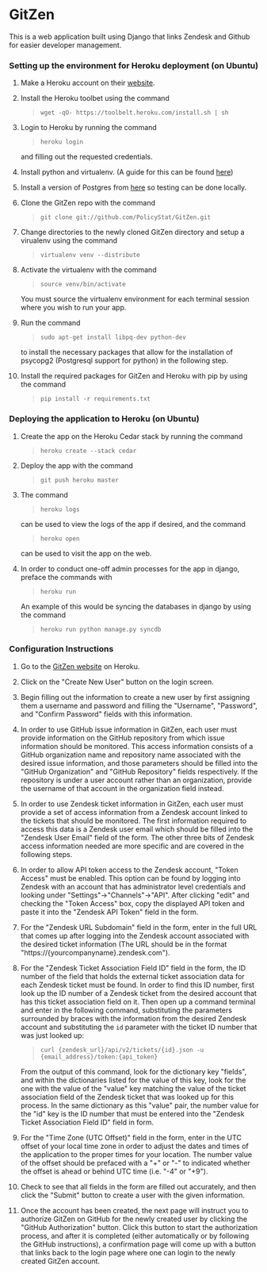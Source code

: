 # GitZen

This is a web application built using Django that links Zendesk and Github for
easier developer management.


### Setting up the environment for Heroku deployment (on Ubuntu)

1. Make a Heroku account on their [website](http://www.heroku.com/).

2. Install the Heroku toolbet using the command
	>`wget -qO- https://toolbelt.heroku.com/install.sh | sh`

3. Login to Heroku by running the command
	>`heroku login`

	and filling out the requested credentials.

4. Install python and virtualenv. (A guide for this can be found
[here](http://docs.python-guide.org/en/latest/starting/install/linux/))

5. Install a version of Postgres from
[here](http://www.postgresql.org/download/) so testing can be done locally.

6. Clone the GitZen repo with the command
	>`git clone git://github.com/PolicyStat/GitZen.git`

7. Change directories to the newly cloned GitZen directory and setup a virualenv
using the command
	>`virtualenv venv --distribute`

8. Activate the virtualenv with the command
	>`source venv/bin/activate`
		
	You must source the virtualenv environment for each terminal session where
you wish to run your app.

9. Run the command
	>`sudo apt-get install libpq-dev python-dev`

	to install the necessary packages that allow for the installation of
psycopg2 (Postgresql support for python) in the following step.

10. Install the required packages for GitZen and Heroku with pip by using the
command
	>`pip install -r requirements.txt` 


### Deploying the application to Heroku (on Ubuntu)

1. Create the app on the Heroku Cedar stack by running the command
	>`heroku create --stack cedar`

2. Deploy the app with the command
	>`git push heroku master`

3. The command
	>`heroku logs`

	can be used to view the logs of the app if desired, and the command
	>`heroku open`

	can be used to visit the app on the web.

4. In order to conduct one-off admin processes for the app in django, preface
the commands with
	>`heroku run`

	An example of this would be syncing the databases in django by using the
command
	>`heroku run python manage.py syncdb`


### Configuration Instructions

1. Go to the [GitZen website](http://gitzen.herokuapp.com) on Heroku.

2. Click on the "Create New User" button on the login screen.

3. Begin filling out the information to create a new user by first assigning
them a username and password and filling the "Username", "Password", and
"Confirm Password" fields with this information.

4. In order to use GitHub issue information in GitZen, each user must provide
information on the GitHub repository from which issue information should be
monitored. This access information consists of a GitHub organization name and
repository name associated with the desired issue information, and those
parameters should be filled into the "GitHub Organization" and "GitHub
Repository" fields respectively. If the repository is under a user account
rather than an organization, provide the username of that account in the
organization field instead.

5. In order to use Zendesk ticket information in GitZen, each user must provide
a set of access information from a Zendesk account linked to the tickets that
should be monitored. The first information required to access this data is a
Zendesk user email which should be filled into the "Zendesk User Email" field of
the form. The other three bits of Zendesk access information needed are more
specific and are covered in the following steps.

6. In order to allow API token access to the Zendesk account, "Token Access"
must be enabled. This option can be found by logging into Zendesk with an
account that has administrator level credentials and looking under
"Settings"->"Channels"->"API". After clicking "edit" and checking the "Token
Access" box, copy the displayed API token and paste it into the "Zendesk API
Token" field in the form.

7. For the "Zendesk URL Subdomain" field in the form, enter in the full
URL that comes up after logging into the Zendesk account associated with the
desired ticket information (The URL should be in the format
"https://\{yourcompanyname\}.zendesk.com").

8. For the "Zendesk Ticket Association Field ID" field in the form, the ID
number of the field that holds the external ticket association data for each
Zendesk ticket must be found. In order to find this ID number, first look up the
ID number of a Zendesk ticket from the desired account that has this ticket
association field on it. Then open up a command terminal and enter in the
following command, substituting the parameters surrounded by braces with the
information from the desired Zendesk account and substituting the `id` parameter
with the ticket ID number that was just looked up:
	>`curl {zendesk_url}/api/v2/tickets/{id}.json -u
	>{email_address}/token:{api_token}`

	From the output of this command, look for the dictionary key "fields", and
within the dictionaries listed for the value of this key, look for the one with
the value of the "value" key matching the value of the ticket association field
of the Zendesk ticket that was looked up for this process. In the same
dictionary as this "value" pair, the number value for the "id" key is the ID
number that must be entered into the "Zendesk Ticket Association Field ID" field
in form.

9. For the "Time Zone (UTC Offset)" field in the form, enter in the UTC offset
of your local time zone in order to adjust the dates and times of the
application to the proper times for your location. The number value of the
offset should be prefaced with a "+" or "-" to indicated whether the offset is
ahead or behind UTC time (i.e. "-4" or "+9").

10. Check to see that all fields in the form are filled out accurately, and then
click the "Submit" button to create a user with the given information.

11. Once the account has been created, the next page will instruct you to
authorize GitZen on GitHub for the newly created user by clicking the "GitHub
Authorization" button. Click this button to start the authorization process, and
after it is completed (either automatically or by following the GitHub
instructions), a confirmation page will come up with a button that links back to
the login page where one can login to the newly created GitZen account. 
